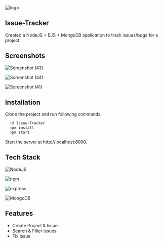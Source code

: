 ![logo](https://github.com/Ankit4454/Issue-Tracker/assets/53224332/d8ec0507-8606-4909-8f81-6488c314343d)
## Issue-Tracker
Created a NodeJS + EJS + MongoDB application to track issues/bugs for a project


## Screenshots

![Screenshot (43)](https://github.com/Ankit4454/Issue-Tracker/assets/53224332/4de938a6-58ea-4278-8c13-cc97ef2b7046)

![Screenshot (44)](https://github.com/Ankit4454/Issue-Tracker/assets/53224332/7b03eb30-e111-4d7c-8b5f-9f42d5b52794)

![Screenshot (41)](https://github.com/Ankit4454/Issue-Tracker/assets/53224332/f1bce9f7-9a93-4fa9-a6d9-9be9a90798df)





## Installation

Clone the project and run following commands.

```bash
  cd Issue-Tracker
  npm install
  npm start
```
Start the server at http://localhost:8000.
## Tech Stack

![NodeJS](https://img.shields.io/badge/Node.js-339933?style=for-the-badge&logo=nodedotjs&logoColor=white)    

![npm](https://img.shields.io/badge/npm-CB3837?style=for-the-badge&logo=npm&logoColor=white)

![express](https://img.shields.io/badge/Express.js-000000?style=for-the-badge&logo=express&logoColor=white)

![MongoDB](https://img.shields.io/badge/MongoDB-4EA94B?style=for-the-badge&logo=mongodb&logoColor=white)
## Features

- Create Project & Issue
- Search & Filter issues
- Fix issue